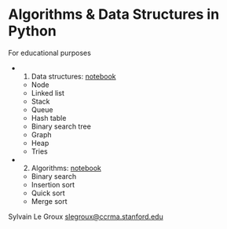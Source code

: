 # Algorithms & Data Structures in Python
For educational purposes
- 1) Data structures: [notebook](data_structures.ipynb)
    + Node
    + Linked list
    + Stack
    + Queue
    + Hash table
    + Binary search tree
    + Graph
    + Heap
    + Tries
- 2) Algorithms: [notebook](algorithms.ipynb)
    + Binary search
    + Insertion sort
    + Quick sort
    + Merge sort




Sylvain Le Groux <slegroux@ccrma.stanford.edu>